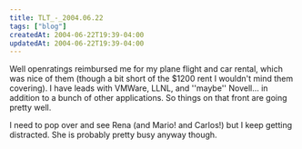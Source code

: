 ```yaml
---
title: TLT_-_2004.06.22
tags: ["blog"]
createdAt: 2004-06-22T19:39-04:00
updatedAt: 2004-06-22T19:39-04:00
---
```


Well openratings reimbursed me for my plane flight and car rental, which was nice of them (though a bit short of the $1200 rent I wouldn't mind them covering). I have leads with VMWare, LLNL, and ''maybe'' Novell... in addition to a bunch of other applications. So things on that front are going pretty well.

I need to pop over and see Rena (and Mario! and Carlos!) but I keep getting distracted. She is probably pretty busy anyway though.

